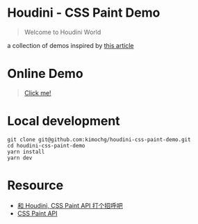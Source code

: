 # Houdini - CSS Paint Demo

> Welcome to Houdini World

a collection of demos inspired by [this article](https://zhuanlan.zhihu.com/p/35410151)

# Online Demo

> [Click me!](https://blog.pervade.tech/houdini-css-paint-demo/)

# Local development

```
git clone git@github.com:kimochg/houdini-css-paint-demo.git
cd houdini-css-paint-demo
yarn install
yarn dev
```

# Resource

- [和 Houdini, CSS Paint API 打个招呼吧](https://zhuanlan.zhihu.com/p/35410151)
- [CSS Paint API](https://developers.google.com/web/updates/2018/01/paintapi)
